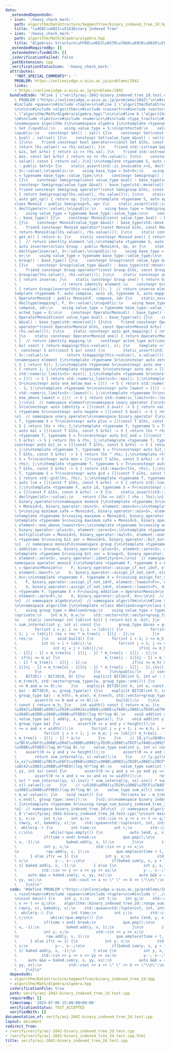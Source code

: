 ```yaml
---
data:
  _extendedDependsOn:
  - icon: ':heavy_check_mark:'
    path: algorithm/DataStructure/SegmentTree/binary_indexed_tree_2d.hpp
    title: "\u4E8C\u6B21\u5143Binary Indexed Tree"
  - icon: ':heavy_check_mark:'
    path: algorithm/Math/Algebra/algebra.hpp
    title: "Algebraic Structure\uFF08\u4EE3\u6570\u7684\u69CB\u9020\uFF09"
  _extendedRequiredBy: []
  _extendedVerifiedWith: []
  _isVerificationFailed: false
  _pathExtension: cpp
  _verificationStatusIcon: ':heavy_check_mark:'
  attributes:
    '*NOT_SPECIAL_COMMENTS*': ''
    PROBLEM: https://onlinejudge.u-aizu.ac.jp/problems/2842
    links:
    - https://onlinejudge.u-aizu.ac.jp/problems/2842
  bundledCode: "#line 1 \"verify/aoj-2842-binary_indexed_tree_2d.test.cpp\"\n#define\
    \ PROBLEM \"https://onlinejudge.u-aizu.ac.jp/problems/2842\"\n\n#include <iostream>\n\
    #include <queue>\n#include <tuple>\n\n#line 1 \"algorithm/DataStructure/SegmentTree/binary_indexed_tree_2d.hpp\"\
    \n\n\n\n#include <algorithm>\n#include <cassert>\n#include <vector>\n\n#line 1\
    \ \"algorithm/Math/Algebra/algebra.hpp\"\n\n\n\n#line 6 \"algorithm/Math/Algebra/algebra.hpp\"\
    \n#include <limits>\n#include <numeric>\n#include <type_traits>\n#include <utility>\n\
    \nnamespace algorithm {\n\nnamespace algebra {\n\ntemplate <typename S>\nclass\
    \ Set {\npublic:\n    using value_type = S;\n\nprotected:\n    value_type val;\n\
    \npublic:\n    constexpr Set() : val() {}\n    constexpr Set(const value_type\
    \ &val) : val(val) {}\n    constexpr Set(value_type &&val) : val(std::move(val))\
    \ {}\n\n    friend constexpr bool operator==(const Set &lhs, const Set &rhs) {\
    \ return lhs.value() == rhs.value(); }\n    friend std::istream &operator>>(std::istream\
    \ &is, Set &rhs) { return is >> rhs.val; }\n    friend std::ostream &operator<<(std::ostream\
    \ &os, const Set &rhs) { return os << rhs.value(); }\n\n    constexpr value_type\
    \ value() const { return val; }\n};\n\ntemplate <typename S, auto op>\nclass Semigroup\
    \ : public Set<S> {\n    static_assert(std::is_invocable_r<S, decltype(op), S,\
    \ S>::value);\n\npublic:\n    using base_type = Set<S>;\n    using value_type\
    \ = typename base_type::value_type;\n\n    constexpr Semigroup() : base_type()\
    \ {}\n    constexpr Semigroup(const value_type &val) : base_type(val) {}\n   \
    \ constexpr Semigroup(value_type &&val) : base_type(std::move(val)) {}\n\n   \
    \ friend constexpr Semigroup operator*(const Semigroup &lhs, const Semigroup &rhs)\
    \ { return Semigroup(op(lhs.value(), rhs.value())); }\n\n    static constexpr\
    \ auto get_op() { return op; }\n};\n\ntemplate <typename S, auto op, auto e>\n\
    class Monoid : public Semigroup<S, op> {\n    static_assert(std::is_invocable_r<S,\
    \ decltype(e)>::value);\n\npublic:\n    using base_type = Semigroup<S, op>;\n\
    \    using value_type = typename base_type::value_type;\n\n    constexpr Monoid()\
    \ : base_type() {}\n    constexpr Monoid(const value_type &val) : base_type(val)\
    \ {}\n    constexpr Monoid(value_type &&val) : base_type(std::move(val)) {}\n\n\
    \    friend constexpr Monoid operator*(const Monoid &lhs, const Monoid &rhs) {\
    \ return Monoid(op(lhs.value(), rhs.value())); }\n\n    static constexpr auto\
    \ get_e() { return e; }\n    static constexpr Monoid one() { return Monoid(e());\
    \ }  // return identity element.\n};\n\ntemplate <typename S, auto op, auto e,\
    \ auto inverse>\nclass Group : public Monoid<S, op, e> {\n    static_assert(std::is_invocable_r<S,\
    \ decltype(inverse), S>::value);\n\npublic:\n    using base_type = Monoid<S, op,\
    \ e>;\n    using value_type = typename base_type::value_type;\n\n    constexpr\
    \ Group() : base_type() {}\n    constexpr Group(const value_type &val) : base_type(val)\
    \ {}\n    constexpr Group(value_type &&val) : base_type(std::move(val)) {}\n\n\
    \    friend constexpr Group operator*(const Group &lhs, const Group &rhs) { return\
    \ Group(op(lhs.value(), rhs.value())); }\n\n    static constexpr auto get_inverse()\
    \ { return inverse; }\n    static constexpr Group one() { return Group(e()); }\
    \                    // return identity element.\n    constexpr Group inv() const\
    \ { return Group(inverse(this->value())); }  // return inverse element.\n};\n\n\
    template <typename F, auto compose, auto id, typename X, auto mapping>\nclass\
    \ OperatorMonoid : public Monoid<F, compose, id> {\n    static_assert(std::is_invocable_r<X,\
    \ decltype(mapping), F, X>::value);\n\npublic:\n    using base_type = Monoid<F,\
    \ compose, id>;\n    using value_type = typename base_type::value_type;\n    using\
    \ acted_type = X;\n\n    constexpr OperatorMonoid() : base_type() {}\n    constexpr\
    \ OperatorMonoid(const value_type &val) : base_type(val) {}\n    constexpr OperatorMonoid(value_type\
    \ &&val) : base_type(std::move(val)) {}\n\n    friend constexpr OperatorMonoid\
    \ operator*(const OperatorMonoid &lhs, const OperatorMonoid &rhs) { return OperatorMonoid(compose(lhs.value(),\
    \ rhs.value())); }\n\n    static constexpr auto get_mapping() { return mapping;\
    \ }\n    static constexpr OperatorMonoid one() { return OperatorMonoid(id());\
    \ }  // return identity mapping.\n    constexpr acted_type act(const acted_type\
    \ &x) const { return mapping(this->value(), x); }\n    template <class S>\n  \
    \  constexpr S act(const S &x) const {\n        static_assert(std::is_base_of<Set<acted_type>,\
    \ S>::value);\n        return S(mapping(this->value(), x.value()));\n    }\n};\n\
    \nnamespace element {\n\ntemplate <typename S>\nconstexpr auto zero = []() ->\
    \ S { return S(); };\n\ntemplate <typename S>\nconstexpr auto one = []() -> S\
    \ { return 1; };\n\ntemplate <typename S>\nconstexpr auto min = []() -> S { return\
    \ std::numeric_limits<S>::min(); };\n\ntemplate <typename S>\nconstexpr auto max\
    \ = []() -> S { return std::numeric_limits<S>::max(); };\n\ntemplate <typename\
    \ S>\nconstexpr auto one_below_max = []() -> S { return std::numeric_limits<S>::max()\
    \ - 1; };\n\ntemplate <typename S>\nconstexpr auto lowest = []() -> S { return\
    \ std::numeric_limits<S>::lowest(); };\n\ntemplate <typename S>\nconstexpr auto\
    \ one_above_lowest = []() -> S { return std::numeric_limits<S>::lowest() + 1;\
    \ };\n\n}  // namespace element\n\nnamespace unary_operator {\n\ntemplate <typename\
    \ S>\nconstexpr auto identity = [](const S &val) -> S { return val; };\n\ntemplate\
    \ <typename S>\nconstexpr auto negate = [](const S &val) -> S { return -val; };\n\
    \n}  // namespace unary_operator\n\nnamespace binary_operator {\n\ntemplate <typename\
    \ T, typename S = T>\nconstexpr auto plus = [](const T &lhs, const S &rhs) ->\
    \ S { return lhs + rhs; };\n\ntemplate <typename T, typename S = T>\nconstexpr\
    \ auto mul = [](const T &lhs, const S &rhs) -> S { return lhs * rhs; };\n\ntemplate\
    \ <typename T, typename S = T>\nconstexpr auto bit_and = [](const T &lhs, const\
    \ S &rhs) -> S { return lhs & rhs; };\n\ntemplate <typename T, typename S = T>\n\
    constexpr auto bit_or = [](const T &lhs, const S &rhs) -> S { return lhs | rhs;\
    \ };\n\ntemplate <typename T, typename S = T>\nconstexpr auto bit_xor = [](const\
    \ T &lhs, const S &rhs) -> S { return lhs ^ rhs; };\n\ntemplate <typename T, typename\
    \ S = T>\nconstexpr auto min = [](const T &lhs, const S &rhs) -> S { return std::min<S>(lhs,\
    \ rhs); };\n\ntemplate <typename T, typename S = T>\nconstexpr auto max = [](const\
    \ T &lhs, const S &rhs) -> S { return std::max<S>(lhs, rhs); };\n\ntemplate <typename\
    \ T, typename S = T>\nconstexpr auto gcd = [](const T &lhs, const S &rhs) -> S\
    \ { return std::gcd(lhs, rhs); };\n\ntemplate <typename T, typename S = T>\nconstexpr\
    \ auto lcm = [](const T &lhs, const S &rhs) -> S { return std::lcm(lhs, rhs);\
    \ };\n\ntemplate <typename F, auto id, typename X = F>\nconstexpr auto assign_if_not_id\
    \ = [](const F &lhs, const X &rhs) -> X {\n    static_assert(std::is_invocable_r<F,\
    \ decltype(id)>::value);\n    return (lhs == id() ? rhs : lhs);\n};\n\n}  // namespace\
    \ binary_operator\n\nnamespace monoid {\n\ntemplate <typename S>\nusing minimum\
    \ = Monoid<S, binary_operator::min<S>, element::max<S>>;\n\ntemplate <typename\
    \ S>\nusing minimum_safe = Monoid<S, binary_operator::min<S>, element::one_below_max<S>>;\n\
    \ntemplate <typename S>\nusing maximum = Monoid<S, binary_operator::max<S>, element::lowest<S>>;\n\
    \ntemplate <typename S>\nusing maximum_safe = Monoid<S, binary_operator::max<S>,\
    \ element::one_above_lowest<S>>;\n\ntemplate <typename S>\nusing addition = Monoid<S,\
    \ binary_operator::plus<S>, element::zero<S>>;\n\ntemplate <typename S>\nusing\
    \ multiplication = Monoid<S, binary_operator::mul<S>, element::one<S>>;\n\ntemplate\
    \ <typename S>\nusing bit_xor = Monoid<S, binary_operator::bit_xor<S>, element::zero<S>>;\n\
    \n}  // namespace monoid\n\nnamespace group {\n\ntemplate <typename S>\nusing\
    \ addition = Group<S, binary_operator::plus<S>, element::zero<S>, unary_operator::negate<S>>;\n\
    \ntemplate <typename S>\nusing bit_xor = Group<S, binary_operator::bit_xor<S>,\
    \ element::zero<S>, unary_operator::identity<S>>;\n\n}  // namespace group\n\n\
    namespace operator_monoid {\n\ntemplate <typename F, typename X = F>\nusing assign_for_minimum\
    \ = OperatorMonoid<\n    F, binary_operator::assign_if_not_id<F, element::max<F>>,\
    \ element::max<F>,\n    X, binary_operator::assign_if_not_id<F, element::max<F>,\
    \ X>>;\n\ntemplate <typename F, typename X = F>\nusing assign_for_maximum = OperatorMonoid<\n\
    \    F, binary_operator::assign_if_not_id<F, element::lowest<F>>, element::lowest<F>,\n\
    \    X, binary_operator::assign_if_not_id<F, element::lowest<F>, X>>;\n\ntemplate\
    \ <typename F, typename X = F>\nusing addition = OperatorMonoid<\n    F, binary_operator::plus<F>,\
    \ element::zero<F>,\n    X, binary_operator::plus<F, X>>;\n\n}  // namespace operator_monoid\n\
    \n}  // namespace algebra\n\n}  // namespace algorithm\n\n\n#line 9 \"algorithm/DataStructure/SegmentTree/binary_indexed_tree_2d.hpp\"\
    \n\nnamespace algorithm {\n\ntemplate <class AbelianGroup>\nclass BIT2D {\npublic:\n\
    \    using group_type = AbelianGroup;\n    using value_type = typename group_type::value_type;\n\
    \nprivate:\n    int m_h, m_w;\n    std::vector<std::vector<group_type>> m_tree;\n\
    \n    static constexpr int lsb(int bit) { return bit & -bit; }\n    group_type\
    \ sum_internal(int y, int x) const {\n        group_type &&res = group_type::one();\n\
    \        for(int i = y; i >= 1; i -= lsb(i)) {\n            for(int j = x; j >=\
    \ 1; j -= lsb(j)) res = res * m_tree[i - 1][j - 1];\n        }\n        return\
    \ res;\n    }\n    void build() {\n        for(int i = 1; i <= m_h; ++i) {\n \
    \           int ni = i + lsb(i);\n            for(int j = 1; j <= m_w; ++j) {\n\
    \                int nj = j + lsb(j);\n                if(ni <= m_h) m_tree[ni\
    \ - 1][j - 1] = m_tree[ni - 1][j - 1] * m_tree[i - 1][j - 1];\n              \
    \  if(nj <= m_w) {\n                    m_tree[i - 1][nj - 1] = m_tree[i - 1][nj\
    \ - 1] * m_tree[i - 1][j - 1];\n                    if(ni <= m_h) m_tree[ni -\
    \ 1][nj - 1] = m_tree[ni - 1][nj - 1] * m_tree[i - 1][j - 1].inv();\n        \
    \        }\n            }\n        }\n    }\n\npublic:\n    // constructor. O(H*W).\n\
    \    BIT2D() : BIT2D(0, 0) {}\n    explicit BIT2D(int h, int w) : m_h(h), m_w(w),\
    \ m_tree(h, std::vector<group_type>(w, group_type::one())) {\n        assert(h\
    \ >= 0 and w >= 0);\n    }\n    explicit BIT2D(int h, int w, const value_type\
    \ &a) : BIT2D(h, w, group_type(a)) {}\n    explicit BIT2D(int h, int w, const\
    \ group_type &a) : m_h(h), m_w(w), m_tree(h, std::vector<group_type>(w, a)) {\n\
    \        assert(h >= 0 and w >= 0);\n        build();\n    }\n\n    int height()\
    \ const { return m_h; }\n    int width() const { return m_w; }\n    // (y,x)\u306B\
    \u3042\u308B\u8981\u7D20\u3092a\u3068\u306E\u7A4D\u306E\u7D50\u679C\u306B\u7F6E\
    \u304D\u63DB\u3048\u308B\uFF0EO((log H)*log W).\n    void add(int y, int x, const\
    \ value_type &a) { add(y, x, group_type(a)); }\n    void add(int y, int x, const\
    \ group_type &a) {\n        assert(0 <= y and y < height());\n        assert(0\
    \ <= x and x < width());\n        for(int i = y + 1; i <= m_h; i += lsb(i)) {\n\
    \            for(int j = x + 1; j <= m_w; j += lsb(j)) m_tree[i - 1][j - 1] =\
    \ m_tree[i - 1][j - 1] * a;\n        }\n    }\n    // [0,y)\u304B\u3064[0,x)\u306E\
    \u7BC4\u56F2\u306B\u3042\u308B\u8981\u7D20\u306E\u7DCF\u7A4D\u3092\u6C42\u3081\
    \u308B\uFF0EO((log H)*log W).\n    value_type sum(int y, int x) const {\n    \
    \    assert(0 <= y and y <= height());\n        assert(0 <= x and x <= width());\n\
    \        return sum_internal(y, x).value();\n    }\n    // [y,yy)\u304B\u3064\
    [x,xx)\u306E\u7BC4\u56F2\u306B\u3042\u308B\u8981\u7D20\u306E\u7DCF\u7A4D\u3092\
    \u6C42\u3081\u308B\uFF0EO((log H)*log W).\n    value_type sum(int y, int x, int\
    \ yy, int xx) const {\n        assert(0 <= y and y <= yy and yy <= height());\n\
    \        assert(0 <= x and x <= xx and xx <= width());\n        return (sum_internal(yy,\
    \ xx) * sum_internal(yy, x).inv() * sum_internal(y, xx).inv() * sum_internal(y,\
    \ x)).value();\n    }\n    // \u5168\u8981\u7D20\u306E\u7DCF\u7A4D\u3092\u6C42\
    \u3081\u308B\uFF0EO((log H)*log W).\n    value_type sum_all() const { return sum_internal(m_h,\
    \ m_w).value(); }\n    void reset() {\n        for(auto &v : m_tree) std::fill(v.begin(),\
    \ v.end(), group_type::one());\n    }\n};\n\nnamespace binary_indexed_tree_2d\
    \ {\n\ntemplate <typename S>\nusing range_sum_binary_indexed_tree_2d = BIT2D<algebra::group::addition<S>>;\n\
    \n}  // namespace binary_indexed_tree_2d\n\n}  // namespace algorithm\n\n\n#line\
    \ 8 \"verify/aoj-2842-binary_indexed_tree_2d.test.cpp\"\n\nint main() {\n    int\
    \ y, x;\n    int t;\n    int q;\n    std::cin >> y >> x >> t >> q;\n\n    algorithm::binary_indexed_tree_2d::range_sum_binary_indexed_tree_2d<int>\
    \ raw(y, x), baked(y, x);\n    std::queue<std::tuple<int, int, int>> que;\n  \
    \  while(q--) {\n        int time;\n        int c;\n        std::cin >> time >>\
    \ c;\n\n        while(!que.empty()) {\n            auto [end, y, x] = que.front();\n\
    \            if(time < end) break;\n            que.pop();\n\n            raw.add(y,\
    \ x, -1);\n            baked.add(y, x, 1);\n        }\n\n        if(c == 0) {\n\
    \            int y, x;\n            std::cin >> y >> x;\n            y--, x--;\n\
    \n            raw.add(y, x, 1);\n            que.emplace(time + t, y, x);\n  \
    \      } else if(c == 1) {\n            int y, x;\n            std::cin >> y >>\
    \ x;\n            y--, x--;\n\n            if(baked.sum(y, x, y + 1, x + 1) >=\
    \ 1) baked.add(y, x, -1);\n        } else {\n            int y, x, yy, xx;\n \
    \           std::cin >> y >> x >> yy >> xx;\n            y--, x--;\n\n       \
    \     auto &&a = baked.sum(y, x, yy, xx);\n            auto &&b = raw.sum(y, x,\
    \ yy, xx);\n            std::cout << a << \" \" << b << \"\\n\";\n        }\n\
    \    }\n}\n"
  code: "#define PROBLEM \"https://onlinejudge.u-aizu.ac.jp/problems/2842\"\n\n#include\
    \ <iostream>\n#include <queue>\n#include <tuple>\n\n#include \"../algorithm/DataStructure/SegmentTree/binary_indexed_tree_2d.hpp\"\
    \n\nint main() {\n    int y, x;\n    int t;\n    int q;\n    std::cin >> y >>\
    \ x >> t >> q;\n\n    algorithm::binary_indexed_tree_2d::range_sum_binary_indexed_tree_2d<int>\
    \ raw(y, x), baked(y, x);\n    std::queue<std::tuple<int, int, int>> que;\n  \
    \  while(q--) {\n        int time;\n        int c;\n        std::cin >> time >>\
    \ c;\n\n        while(!que.empty()) {\n            auto [end, y, x] = que.front();\n\
    \            if(time < end) break;\n            que.pop();\n\n            raw.add(y,\
    \ x, -1);\n            baked.add(y, x, 1);\n        }\n\n        if(c == 0) {\n\
    \            int y, x;\n            std::cin >> y >> x;\n            y--, x--;\n\
    \n            raw.add(y, x, 1);\n            que.emplace(time + t, y, x);\n  \
    \      } else if(c == 1) {\n            int y, x;\n            std::cin >> y >>\
    \ x;\n            y--, x--;\n\n            if(baked.sum(y, x, y + 1, x + 1) >=\
    \ 1) baked.add(y, x, -1);\n        } else {\n            int y, x, yy, xx;\n \
    \           std::cin >> y >> x >> yy >> xx;\n            y--, x--;\n\n       \
    \     auto &&a = baked.sum(y, x, yy, xx);\n            auto &&b = raw.sum(y, x,\
    \ yy, xx);\n            std::cout << a << \" \" << b << \"\\n\";\n        }\n\
    \    }\n}\n"
  dependsOn:
  - algorithm/DataStructure/SegmentTree/binary_indexed_tree_2d.hpp
  - algorithm/Math/Algebra/algebra.hpp
  isVerificationFile: true
  path: verify/aoj-2842-binary_indexed_tree_2d.test.cpp
  requiredBy: []
  timestamp: '2025-07-06 15:08:00+09:00'
  verificationStatus: TEST_ACCEPTED
  verifiedWith: []
documentation_of: verify/aoj-2842-binary_indexed_tree_2d.test.cpp
layout: document
redirect_from:
- /verify/verify/aoj-2842-binary_indexed_tree_2d.test.cpp
- /verify/verify/aoj-2842-binary_indexed_tree_2d.test.cpp.html
title: verify/aoj-2842-binary_indexed_tree_2d.test.cpp
---
```


